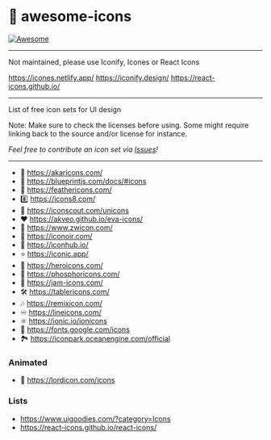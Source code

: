 # 🎨 awesome-icons

[![Awesome](https://awesome.re/badge-flat2.svg)](https://awesome.re)

___
Not maintained, please use Iconify, Icones or React Icons

https://icones.netlify.app/
https://iconify.design/
https://react-icons.github.io/
___

List of free icon sets for UI design

Note: Make sure to check the licenses before using. Some might require linking back to the source and/or license for instance.

*Feel free to contribute an icon set via [Issues](https://github.com/digitalblossom/awesome-icons/issues)!*

--- 

- 🌰 https://akaricons.com/
- 📘 https://blueprintjs.com/docs/#icons
- 🐣 https://feathericons.com/
- 8️⃣ https://icons8.com/
- 🔎 https://iconscout.com/unicons
- ♥ https://akveo.github.io/eva-icons/
- 🔢 https://www.zwicon.com/
- 🏴 https://iconoir.com/
- 🏨 https://iconhub.io/
- ⭐ https://iconic.app/
- 🦸 https://heroicons.com/
- 🧪 https://phosphoricons.com/
- 🍓 https://jam-icons.com/
- 🛠️ https://tablericons.com/
- 🎶 https://remixicon.com/
- ♾️ https://lineicons.com/
- ⚛️ https://ionic.io/ionicons
- 📐 https://fonts.google.com/icons
- 🏞️ https://iconpark.oceanengine.com/official

### Animated
- 👑 https://lordicon.com/icons 

### Lists
- https://www.uigoodies.com/?category=Icons
- https://react-icons.github.io/react-icons/

